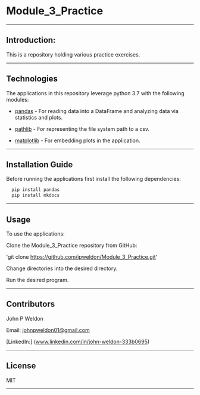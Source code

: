 # Module_3_Practice

---

## Introduction:

This is a repository holding various practice exercises.

---

## Technologies

The applications in this repository leverage python 3.7 with the following modules:

* [pandas](https://github.com/pandas-dev/pandas) - For reading data into a DataFrame and analyzing data via statistics and plots.

* [pathlib](https://docs.python.org/3/library/pathlib.html) - For representing the file system path to a csv.

* [matplotlib](https://matplotlib.org/stable/users/index.html) - For embedding plots in the application.

---

## Installation Guide

Before running the applications first install the following dependencies:

```python
  pip install pandas
  pip install mkdocs
```

---

## Usage

To use the applications:

Clone the Module_3_Practice repository from GitHub:

'git clone https://github.com/jpweldon/Module_3_Practice.git'

Change directories into the desired directory.

Run the desired program.

---

## Contributors

John P Weldon

Email: johnpweldon01@gmail.com

[LinkedIn:] (www.linkedin.com/in/john-weldon-333b0695)

---

## License

MIT

---

